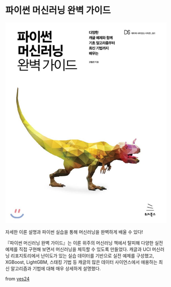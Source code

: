 # 파이썬 머신러닝 완벽 가이드

![book cover](./images/book_cover.jpeg)

자세한 이론 설명과 파이썬 실습을 통해 머신러닝을 완벽하게 배울 수 있다!

『파이썬 머신러닝 완벽 가이드』는 이론 위주의 머신러닝 책에서 탈피해 다양한 실전 예제를 직접 구현해 보면서 머신러닝을 체득할 수 있도록 만들었다. 캐글과 UCI 머신러닝 리포지토리에서 난이도가 있는 실습 데이터를 기반으로 실전 예제를 구성했고, XGBoost, LightGBM, 스태킹 기법 등 캐글의 많은 데이터 사이언스에서 애용하는 최신 알고리즘과 기법에 대해 매우 상세하게 설명했다.

from [yes24](http://www.yes24.com/Product/Goods/69752484)
